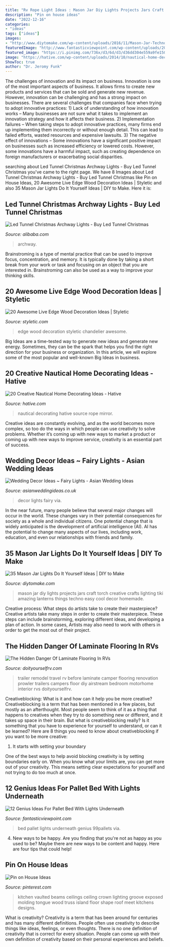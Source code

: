 ```yaml
---
title: "Rv Rope Light Ideas : Mason Jar Diy Lights Projects Jars Craft Torch Creative Crafts Lighting Tiki Amazing Lanterns Things Techno Easy Cool Decor Homemade"
description: "Pin on house ideas"
date: "2022-12-16"
categories:
- "ideas"
tags: ["ideas"]
images:
- "http://www.diytomake.com/wp-content/uploads/2016/11/Mason-Jar-Techno-Tiki-Torch.jpg"
featuredImage: "http://www.fantasticviewpoint.com/wp-content/uploads/2016/08/pallet-bed-with-lights-634x737.jpg"
featured_image: "https://i.pinimg.com/736x/d3/6d/d3/d36dd304e559a9fe15058028b0fbb377--wood-ceilings-vaulted-ceilings.jpg"
image: "https://hative.com/wp-content/uploads/2014/10/nautical-home-decorating-ideas/4-nautical-rope-mirror.jpg"
ShowToc: true
author: "Dr. Jeromy Funk"
---
```



The challenges of innovation and its impact on business.
Innovation is one of the most important aspects of business. It allows firms to create new products and services that can be sold and generate new revenue. However, innovation can be challenging and has a strong impact on businesses. There are several challenges that companies face when trying to adopt innovative practices: 1) Lack of understanding of how innovation works – Many businesses are not sure what it takes to implement an innovation strategy and how it affects their business. 2) Implementation failures – When taking steps to adopt innovative practices, many firms end up implementing them incorrectly or without enough detail. This can lead to failed efforts, wasted resources and expensive lawsuits. 3) The negative effect of innovations – Some innovations have a significant positive impact on businesses such as increased efficiency or lowered costs. However, some innovations have a harmful impact, such as creating dependence on foreign manufacturers or exacerbating social disparities.

	

		
searching about Led Tunnel Christmas Archway Lights - Buy Led Tunnel Christmas you've came to the right page. We have 8 Images about Led Tunnel Christmas Archway Lights - Buy Led Tunnel Christmas like Pin on House Ideas, 20 Awesome Live Edge Wood Decoration Ideas | Styletic and also 35 Mason Jar Lights Do It Yourself Ideas | DIY to Make. Here it is:
		
    
## Led Tunnel Christmas Archway Lights - Buy Led Tunnel Christmas

<img loading=lazy src="https://sc01.alicdn.com/kf/HTB1vqq7VY2pK1RjSZFsq6yNlXXaR/225928254/HTB1vqq7VY2pK1RjSZFsq6yNlXXaR.jpg" onerror="this.onerror=null;this.src='https://tse4.mm.bing.net/th?id=OIP.UuqyuuglEa6l2C51OIW9wgHaHI&amp;pid=15.1';" alt="Led Tunnel Christmas Archway Lights - Buy Led Tunnel Christmas">

_Source: alibaba.com_

>archway. 

	

Brainstroming is a type of mental practice that can be used to improve focus, concentration, and memory. It is typically done by taking a short break from your work or task and focusing on an object that you are interested in. Brainstroming can also be used as a way to improve your thinking skills.

    
## 20 Awesome Live Edge Wood Decoration Ideas | Styletic

<img loading=lazy src="https://styletic.com/wp-content/uploads/2018/03/live-edge-wood-decorations/11-live-edge-wood-decoration-ideas.jpg" onerror="this.onerror=null;this.src='https://tse1.mm.bing.net/th?id=OIP.IJKQw1nRG9s463lWJpB6iAHaN7&amp;pid=15.1';" alt="20 Awesome Live Edge Wood Decoration Ideas | Styletic">

_Source: styletic.com_

>edge wood decoration styletic chandelier awesome. 

	

Big Ideas are a time-tested way to generate new ideas and generate new energy. Sometimes, they can be the spark that helps you find the right direction for your business or organization. In this article, we will explore some of the most popular and well-known Big Ideas in business.

    
## 20 Creative Nautical Home Decorating Ideas - Hative

<img loading=lazy src="https://hative.com/wp-content/uploads/2014/10/nautical-home-decorating-ideas/4-nautical-rope-mirror.jpg" onerror="this.onerror=null;this.src='https://tse4.mm.bing.net/th?id=OIP.6bn0xXF3eAJwlC8-XWdiVQHaJ4&amp;pid=15.1';" alt="20 Creative Nautical Home Decorating Ideas - Hative">

_Source: hative.com_

>nautical decorating hative source rope mirror. 

	

Creative ideas are constantly evolving, and as the world becomes more complex, so too do the ways in which people can use creativity to solve problems. Whether it’s coming up with new ways to market a product or coming up with new ways to improve service, creativity is an essential part of success.

    
## Wedding Decor Ideas ~ Fairy Lights - Asian Wedding Ideas

<img loading=lazy src="http://1.bp.blogspot.com/-POaBHQB1HJQ/TrubO4wrnNI/AAAAAAAAJI0/WBCRDaA7XYU/s1600/252571626_whI29gvq_c.jpg" onerror="this.onerror=null;this.src='https://tse3.mm.bing.net/th?id=OIP.0RuPOaaBNZz_JuHhXFkUMQHaKG&amp;pid=15.1';" alt="Wedding Decor Ideas ~ Fairy Lights - Asian Wedding Ideas">

_Source: asianweddingideas.co.uk_

>decor lights fairy via. 

	

In the near future, many people believe that several major changes will occur in the world. These changes vary in their potential consequences for society as a whole and individual citizens. One potential change that is widely anticipated is the development of artificial intelligence (AI). AI has the potential to change many aspects of our lives, including work, education, and even our relationships with friends and family.

    
## 35 Mason Jar Lights Do It Yourself Ideas | DIY To Make

<img loading=lazy src="http://www.diytomake.com/wp-content/uploads/2016/11/Mason-Jar-Techno-Tiki-Torch.jpg" onerror="this.onerror=null;this.src='https://tse2.mm.bing.net/th?id=OIP.-eQdCGM_EoVsDS1dnzHSjAHaJe&amp;pid=15.1';" alt="35 Mason Jar Lights Do It Yourself Ideas | DIY to Make">

_Source: diytomake.com_

>mason jar diy lights projects jars craft torch creative crafts lighting tiki amazing lanterns things techno easy cool decor homemade. 

	

Creative process: What steps do artists take to create their masterpiece?
Creative artists take many steps in order to create their masterpiece. These steps can include brainstorming, exploring different ideas, and developing a plan of action. In some cases, Artists may also need to work with others in order to get the most out of their project.

    
## The Hidden Danger Of Laminate Flooring In RVs

<img loading=lazy src="https://www.doityourselfrv.com/wp-content/uploads/2014/10/Main-living-area-after-the-renovation.jpg" onerror="this.onerror=null;this.src='https://tse1.mm.bing.net/th?id=OIP.uYP3bYsFUmhd9LBYirUBJQHaJ4&amp;pid=15.1';" alt="The Hidden Danger Of Laminate Flooring In RVs">

_Source: doityourselfrv.com_

>trailer remodel travel rv before laminate camper flooring renovation prowler trailers campers floor diy airstream bedroom motorhome interior rvs doityourselfrv. 

	

Creativeblocking: What is it and how can it help you be more creative?
Creativeblocking is a term that has been mentioned in a few places, but mostly as an afterthought. Most people seem to think of it as a thing that happens to creatives when they try to do something new or different, and it takes up space in their brain. But what is creativeblocking really? Is it something that you have to experience for yourself to understand, or can it be learned? Here are 8 things you need to know about creativeblocking if you want to be more creative: 
1) It starts with setting your boundary

One of the best ways to help avoid blocking creativity is by setting boundaries early on. When you know what your limits are, you can get more out of your creativity. This means setting clear expectations for yourself and not trying to do too much at once.

    
## 12 Genius Ideas For Pallet Bed With Lights Underneath

<img loading=lazy src="http://www.fantasticviewpoint.com/wp-content/uploads/2016/08/pallet-bed-with-lights-634x737.jpg" onerror="this.onerror=null;this.src='https://tse4.mm.bing.net/th?id=OIP.h-MOXpMzMfvGBYgIgBwU3wHaIn&amp;pid=15.1';" alt="12 Genius Ideas For Pallet Bed With Lights Underneath">

_Source: fantasticviewpoint.com_

>bed pallet lights underneath genius 99pallets via. 

	

4. New ways to be happy.
Are you finding that you're not as happy as you used to be? Maybe there are new ways to be content and happy. Here are four tips that could help!

    
## Pin On House Ideas

<img loading=lazy src="https://i.pinimg.com/736x/d3/6d/d3/d36dd304e559a9fe15058028b0fbb377--wood-ceilings-vaulted-ceilings.jpg" onerror="this.onerror=null;this.src='https://tse3.mm.bing.net/th?id=OIP.ro513qybr3fOFxi-_W_tvQDGEs&amp;pid=15.1';" alt="Pin on House Ideas">

_Source: pinterest.com_

>kitchen vaulted beams ceilings ceiling crown lighting groove exposed molding tongue wood truss island floor shape roof meet kitchens designs. 

	

What is creativity?
Creativity is a term that has been around for centuries and has many different definitions. People often use creativity to describe things like ideas, feelings, or even thoughts. There is no one definition of creativity that is correct for every situation. People can come up with their own definition of creativity based on their personal experiences and beliefs.

